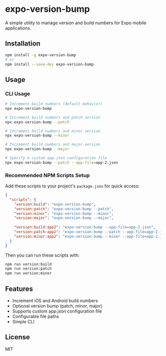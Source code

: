 # expo-version-bump

A simple utility to manage version and build numbers for Expo mobile applications.

## Installation

```bash
npm install -g expo-version-bump
# or
npm install --save-dev expo-version-bump
```

## Usage

### CLI Usage

```bash
# Increment build numbers (default behavior)
npx expo-version-bump

# Increment build numbers and patch version
npx expo-version-bump --patch

# Increment build numbers and minor version
npx expo-version-bump --minor

# Increment build numbers and major version
npx expo-version-bump --major

# Specify a custom app.json configuration file
npx expo-version-bump --patch --app-file=app-2.json
```

### Recommended NPM Scripts Setup

Add these scripts to your project's `package.json` for quick access:

```json
{
  "scripts": {
    "version:build": "expo-version-bump",
    "version:patch": "expo-version-bump --patch",
    "version:minor": "expo-version-bump --minor",
    "version:major": "expo-version-bump --major",
    
    "version:build:app2": "expo-version-bump --app-file=app-2.json",
    "version:patch:app2": "expo-version-bump --patch --app-file=app-2.json",
    "version:minor:app2": "expo-version-bump --minor --app-file=app-2.json"
  }
}
```

Then you can run these scripts with:

```bash
npm run version:build
npm run version:patch
npm run version:minor
```

## Features

- Increment iOS and Android build numbers
- Optional version bump (patch, minor, major)
- Supports custom app.json configuration file
- Configurable file paths
- Simple CLI

## License

MIT
